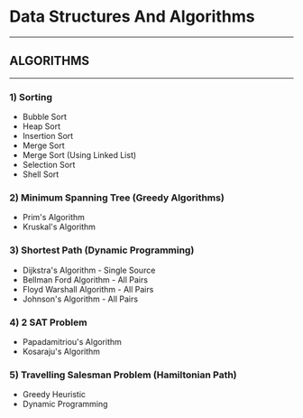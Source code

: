 # Data Structures And Algorithms
-------------------------------------
## ALGORITHMS
_____________________________________

### 1) Sorting
  - Bubble Sort
  - Heap Sort
  - Insertion Sort
  - Merge Sort
  - Merge Sort (Using Linked List)
  - Selection Sort
  - Shell Sort
  
### 2) Minimum Spanning Tree (Greedy Algorithms)
  - Prim's Algorithm
  - Kruskal's Algorithm
  
### 3) Shortest Path (Dynamic Programming)
  - Dijkstra's Algorithm - Single Source
  - Bellman Ford Algorithm - All Pairs
  - Floyd Warshall Algorithm - All Pairs
  - Johnson's Algorithm - All Pairs
  
### 4) 2 SAT Problem
  - Papadamitriou's Algorithm
  - Kosaraju's Algorithm
  
### 5) Travelling Salesman Problem (Hamiltonian Path)
  - Greedy Heuristic
  - Dynamic Programming

